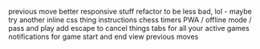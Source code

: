 previous move
better responsive stuff
refactor to be less bad, lol - maybe try another inline css thing
instructions
chess timers
PWA / offline mode / pass and play
add escape to cancel things
tabs for all your active games
notifications for game start and end
view previous moves
